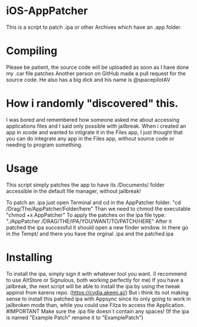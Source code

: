 # iOS-AppPatcher
This is a script to patch .ipa or other Archives which have an .app folder.


# Compiling
Please be patient, the source code will be uploaded as soon as I have done my .car file patches
Another person on GitHub made a pull request for the source code. He also has a big dick and his name is @spacepilotAV

# How i randomly "discovered" this.
I was bored and remembered how someone asked me about accessing applications files and I said only possible with jailbreak. When i created an app in xcode and wanted to intigrate it in the Files app, I just thought that you can do integrate any app in the Files app, without source code or needing to program something.

# Usage
This script simply patches the app to have its /Documents/ folder accessible in the default file manager, without jailbreak!

To patch an .ipa just open Terminal and cd in the AppPatcher folder. 
"cd /Drag/The/AppPatcher/Folder/here"
Than we need to chmod the executable
"chmod +x AppPatcher"
To apply the patches on the ipa file type:
"./AppPatcher /DRAG/THE/IPA/YOU/WANT/TO/PATCH/HERE"
After it patched the ipa successful it should open a new finder window. In there go in the Tempt/ and there you have the orginal .ipa and the patched.ipa

# Installing

To install the ipa, simply sign it with whatever tool you want. (I recommend to use AltStore or Signulous, both working perfectly for me)
If you have a jailbreak, the next script will be able to install the ipa by using the tweak appinst from karens repo. (https://cydia.akemi.ai/)
But i think its not making sense to install this patched ipa with Appsync since its only going to work in jailbroken mode than, while you could use Filza to access the Application.
#IMPORTANT
Make sure the .ipa file doesn´t contain any spaces! (If the ipa is named "Example Patch" rename it to "ExamplePatch")
